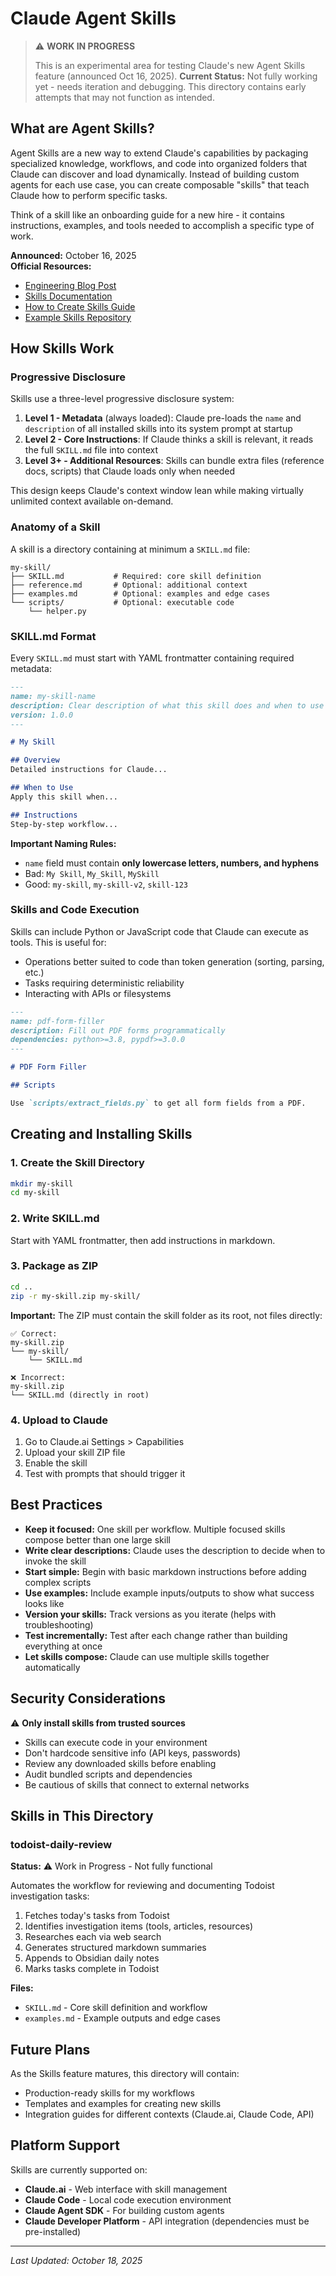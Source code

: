 # Claude Agent Skills

> ⚠️ **WORK IN PROGRESS**
>
> This is an experimental area for testing Claude's new Agent Skills feature (announced Oct 16, 2025).
> **Current Status:** Not fully working yet - needs iteration and debugging.
> This directory contains early attempts that may not function as intended.

## What are Agent Skills?

Agent Skills are a new way to extend Claude's capabilities by packaging specialized knowledge, workflows, and code into organized folders that Claude can discover and load dynamically. Instead of building custom agents for each use case, you can create composable "skills" that teach Claude how to perform specific tasks.

Think of a skill like an onboarding guide for a new hire - it contains instructions, examples, and tools needed to accomplish a specific type of work.

**Announced:** October 16, 2025  
**Official Resources:**
- [Engineering Blog Post](https://www.anthropic.com/engineering/equipping-agents-for-the-real-world-with-agent-skills)
- [Skills Documentation](https://docs.anthropic.com/en/docs/agents/skills)
- [How to Create Skills Guide](https://support.claude.com/en/articles/12512198-how-to-create-custom-skills)
- [Example Skills Repository](https://github.com/anthropics/skills)

## How Skills Work

### Progressive Disclosure

Skills use a three-level progressive disclosure system:

1. **Level 1 - Metadata** (always loaded): Claude pre-loads the `name` and `description` of all installed skills into its system prompt at startup
2. **Level 2 - Core Instructions**: If Claude thinks a skill is relevant, it reads the full `SKILL.md` file into context
3. **Level 3+ - Additional Resources**: Skills can bundle extra files (reference docs, scripts) that Claude loads only when needed

This design keeps Claude's context window lean while making virtually unlimited context available on-demand.

### Anatomy of a Skill

A skill is a directory containing at minimum a `SKILL.md` file:

```
my-skill/
├── SKILL.md           # Required: core skill definition
├── reference.md       # Optional: additional context
├── examples.md        # Optional: examples and edge cases
└── scripts/           # Optional: executable code
    └── helper.py
```

### SKILL.md Format

Every `SKILL.md` must start with YAML frontmatter containing required metadata:

```markdown
---
name: my-skill-name
description: Clear description of what this skill does and when to use it
version: 1.0.0
---

# My Skill

## Overview
Detailed instructions for Claude...

## When to Use
Apply this skill when...

## Instructions
Step-by-step workflow...
```

**Important Naming Rules:**
- `name` field must contain **only lowercase letters, numbers, and hyphens**
- Bad: `My Skill`, `My_Skill`, `MySkill`
- Good: `my-skill`, `my-skill-v2`, `skill-123`

### Skills and Code Execution

Skills can include Python or JavaScript code that Claude can execute as tools. This is useful for:
- Operations better suited to code than token generation (sorting, parsing, etc.)
- Tasks requiring deterministic reliability
- Interacting with APIs or filesystems

```markdown
---
name: pdf-form-filler
description: Fill out PDF forms programmatically
dependencies: python>=3.8, pypdf>=3.0.0
---

# PDF Form Filler

## Scripts

Use `scripts/extract_fields.py` to get all form fields from a PDF.
```

## Creating and Installing Skills

### 1. Create the Skill Directory

```bash
mkdir my-skill
cd my-skill
```

### 2. Write SKILL.md

Start with YAML frontmatter, then add instructions in markdown.

### 3. Package as ZIP

```bash
cd ..
zip -r my-skill.zip my-skill/
```

**Important:** The ZIP must contain the skill folder as its root, not files directly:

```
✅ Correct:
my-skill.zip
└── my-skill/
    └── SKILL.md

❌ Incorrect:
my-skill.zip
└── SKILL.md (directly in root)
```

### 4. Upload to Claude

1. Go to Claude.ai Settings > Capabilities
2. Upload your skill ZIP file
3. Enable the skill
4. Test with prompts that should trigger it

## Best Practices

- **Keep it focused:** One skill per workflow. Multiple focused skills compose better than one large skill
- **Write clear descriptions:** Claude uses the description to decide when to invoke the skill
- **Start simple:** Begin with basic markdown instructions before adding complex scripts
- **Use examples:** Include example inputs/outputs to show what success looks like
- **Version your skills:** Track versions as you iterate (helps with troubleshooting)
- **Test incrementally:** Test after each change rather than building everything at once
- **Let skills compose:** Claude can use multiple skills together automatically

## Security Considerations

⚠️ **Only install skills from trusted sources**

- Skills can execute code in your environment
- Don't hardcode sensitive info (API keys, passwords)
- Review any downloaded skills before enabling
- Audit bundled scripts and dependencies
- Be cautious of skills that connect to external networks

## Skills in This Directory

### todoist-daily-review

**Status:** ⚠️ Work in Progress - Not fully functional

Automates the workflow for reviewing and documenting Todoist investigation tasks:
1. Fetches today's tasks from Todoist
2. Identifies investigation items (tools, articles, resources)
3. Researches each via web search
4. Generates structured markdown summaries
5. Appends to Obsidian daily notes
6. Marks tasks complete in Todoist

**Files:**
- `SKILL.md` - Core skill definition and workflow
- `examples.md` - Example outputs and edge cases

## Future Plans

As the Skills feature matures, this directory will contain:
- Production-ready skills for my workflows
- Templates and examples for creating new skills
- Integration guides for different contexts (Claude.ai, Claude Code, API)

## Platform Support

Skills are currently supported on:
- **Claude.ai** - Web interface with skill management
- **Claude Code** - Local code execution environment
- **Claude Agent SDK** - For building custom agents
- **Claude Developer Platform** - API integration (dependencies must be pre-installed)

---

*Last Updated: October 18, 2025*

